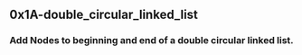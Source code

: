 ## 0x1A-double_circular_linked_list
### Add Nodes to beginning and end of a double circular linked list.

